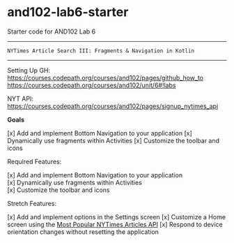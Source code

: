 # and102-lab6-starter
Starter code for AND102 Lab 6

*	*	*	*	*	*	*	*	*	*	*	*
	NYTimes Article Search III: Fragments & Navigation in Kotlin
*	*	*	*	*	*	*	*	*	*	*	*	

Setting Up GH: https://courses.codepath.org/courses/and102/pages/github_how_to
				https://courses.codepath.org/courses/and102/unit/6#!labs

NYT API: https://courses.codepath.org/courses/and102/pages/signup_nytimes_api

<strong>Goals</strong>

[x] Add and implement Bottom Navigation to your application
[x] Dynamically use fragments within Activities
[x] Customize the toolbar and icons

<p>Required Features:</p>

[x] Add and implement Bottom Navigation to your application </br>
[x] Dynamically use fragments within Activities </br>
[x] Customize the toolbar and icons </br>

<p>Stretch Features:</p>

[x] Add and implement options in the Settings screen
[x] Customize a Home screen using the <a href="https://developer.nytimes.com/docs/most-popular-product/1/overview">Most Popular NYTimes Articles API</a>
[x] Respond to device orientation changes without resetting the application
